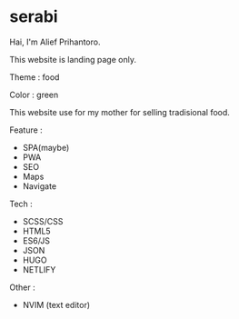# serabi
Hai, I'm Alief Prihantoro.

This website is landing page only.

Theme : food

Color : green

This website use for my mother for selling tradisional food.

Feature :
- SPA(maybe)
- PWA
- SEO
- Maps
- Navigate

Tech :
- SCSS/CSS
- HTML5
- ES6/JS
- JSON
- HUGO
- NETLIFY

Other :
- NVIM (text editor)

